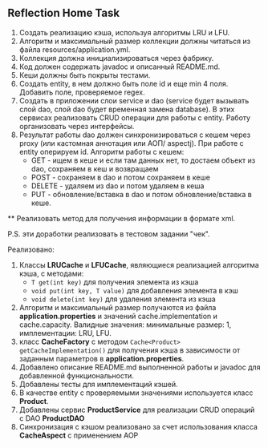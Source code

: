 ## Reflection Home Task

1. Создать реализацию кэша, используя алгоритмы LRU и LFU.
2. Алгоритм и максимальный размер коллекции должны читаться из файла resources/application.yml.
3. Коллекция должна инициализироваться через фабрику.
4. Код должен содержать javadoc и описанный README.md.
5. Кеши должны быть покрыты тестами.
6. Создать entity, в нем должно быть поле id и еще min 4 поля. Добавить поле, проверяемое regex.
7. Создать в приложении слои service и dao (service будет вызывать слой dao, слой dao будет временная замена database).
   В этих сервисах реализовать CRUD операции для работы с entity. Работу организовать через интерфейсы.
8. Результат работы dao должен синхронизироваться с кешем через proxy (или кастомная аннотация или АОП/ aspectj).
   При работе с entity оперируем id. Алгоритм работы с кешем:
    * GET - ищем в кеше и если там данных нет, то достаем объект из dao, сохраняем в кеш и возвращаем
    * POST - сохраняем в dao и потом сохраняем в кеше
    * DELETE - удаляем из dao и потом удаляем в кеша
    * PUT - обновление/вставка в dao и потом обновление/вставка в кеше.

** Реализовать метод для получения информации в формате xml.

P.S. эти доработки реализовать в тестовом задании "чек".

Реализовано:
1. Классы **LRUCache** и **LFUCache**, являющиеся реализацией алгоритма кэша, с методами:
    * ```T get(int key)``` для получения элемента из кэша
    * ```void put(int key, T value)``` для добавления элемента в кэш
    * ```void delete(int key)``` для удаления элемента из кэша
2. Алгоритм и максимальный размер получаются из файла **application.properties** и значений cache.implementation
   и cache.capacity. Валидные значения: минимальные размер: 1, имплементации: LRU, LFU.
3. класс **CacheFactory** с методом ```Cache<Product> getCacheImplementation()``` для получения
   кэша в зависимости от заданным параметров в **application.properties**.
4. Добавлено описание README.md выполненной работы и javadoc для добавленной функциональности.
5. Добавлены тесты для имплементаций кэшей.
6. В качестве entity с проверяемыми значениями используется класс **Product**.
7. Добавлены сервис **ProductService** для реализации CRUD операций с DAO **ProductDAO**
8. Синхронизация с кэшом реализовано за счет использования класса **CacheAspect** с применением AOP